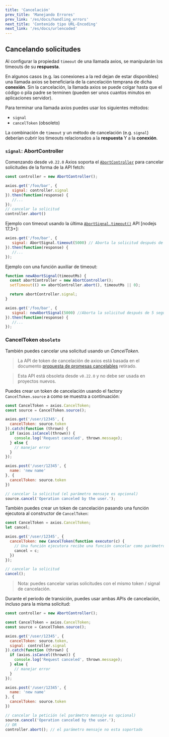 ```yaml
---
title: 'Cancelación'
prev_title: 'Manejando Errores'
prev_link: '/es/docs/handling_errors'
next_title: 'Contenido tipo URL-Encoding'
next_link: '/es/docs/urlencoded'
---
```


## Cancelando solicitudes

Al configurar la propiedad `timeout` de una llamada axios, se manipularán los timeouts de su **respuesta**. 

En algunos casos (e.g. las conexiones a la red dejan de estar disponibles) una llamada axios se beneficiaría de la cancelación temprana de dicha **conexión**. Sin la cancelación, la llamada axios se puede colgar hasta que el código o pila padre se terminen (pueden ser unos cuantos minutos en aplicaciones servidor).

Para terminar una llamada axios puedes usar los siguientes métodos:
- `signal`
- `cancelToken` (obsoleto)

La combinación de `timeout` y un método de cancelación (e.g. `signal`) deberían cubrir los timeouts relacionados a la **respuesta** Y a la **conexión**.

### `signal`: AbortController

Comenzando desde `v0.22.0` Axios soporta el [`AbortController`](https://developer.mozilla.org/en-US/docs/Web/API/AbortController) para cancelar solicitudes de la forma de la API fetch:

```js
const controller = new AbortController();

axios.get('/foo/bar', {
   signal: controller.signal
}).then(function(response) {
   //...
});
// cancelar la solicitud
controller.abort()
```

Ejemplo con timeout usando la última [`AbortSignal.timeout()`](https://developer.mozilla.org/en-US/docs/Web/API/AbortSignal/timeout) API [nodejs 17.3+]:
```js
axios.get('/foo/bar', {
   signal: AbortSignal.timeout(5000) // Aborta la solicitud después de 5 segundos
}).then(function(response) {
   //...
});
```

Ejemplo con una función auxiliar de timeout:
```js
function newAbortSignal(timeoutMs) {
  const abortController = new AbortController();
  setTimeout(() => abortController.abort(), timeoutMs || 0);

  return abortController.signal;
}

axios.get('/foo/bar', {
   signal: newAbortSignal(5000) //Aborta la solicitud después de 5 segundos
}).then(function(response) {
   //...
});
```

### CancelToken `obsoleto`

También puedes cancelar una solicitud usando un *CancelToken*. 

> La API de token de cancelación de axios está basada en el documento [propuesta de promesas cancelables](https://github.com/tc39/proposal-cancelable-promises) retirado.

> Esta API está obsoleta desde `v0.22.0` y no debe ser usada en proyectos nuevos.

Puedes crear un token de cancelación usando el factory `CancelToken.source` a como se muestra a continuación:

```js
const CancelToken = axios.CancelToken;
const source = CancelToken.source();

axios.get('/user/12345', {
  cancelToken: source.token
}).catch(function (thrown) {
  if (axios.isCancel(thrown)) {
    console.log('Request canceled', thrown.message);
  } else {
    // manejar error
  }
});

axios.post('/user/12345', {
  name: 'new name'
}, {
  cancelToken: source.token
})

// cancelar la solicitud (el parámetro mensaje es opcional)
source.cancel('Operation canceled by the user.');
```

También puedes crear un token de cancelación pasando una función ejecutora al constructor de `CancelToken`:

```js
const CancelToken = axios.CancelToken;
let cancel;

axios.get('/user/12345', {
  cancelToken: new CancelToken(function executor(c) {
    // Una función ejecutora recibe una función cancelar como parámetro
    cancel = c;
  })
});

// cancelar la solicitud
cancel();
```

> Nota: puedes cancelar varias solicitudes con el mismo token / signal de cancelación.

Durante el periodo de transición, puedes usar ambas APIs de cancelación, incluso para la misma solicitud:

```js
const controller = new AbortController();

const CancelToken = axios.CancelToken;
const source = CancelToken.source();

axios.get('/user/12345', {
  cancelToken: source.token,
  signal: controller.signal
}).catch(function (thrown) {
  if (axios.isCancel(thrown)) {
    console.log('Request canceled', thrown.message);
  } else {
    // manejar error
  }
});

axios.post('/user/12345', {
  name: 'new name'
}, {
  cancelToken: source.token
})

// cancelar la petición (el parámetro mensaje es opcional)
source.cancel('Operation canceled by the user.');
// OR
controller.abort(); // el parámetro mensaje no esta soportado
```

